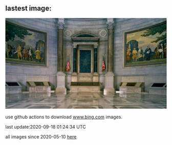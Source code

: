 ## lastest image:
![](images/NationalArchives.jpg)

use github actions to download www.bing.com images.

last update:2020-09-18 01:24:34 UTC

all images since 2020-05-10 [here](https://github.com/counter2015/bing-daily-images/tree/master/images) 
